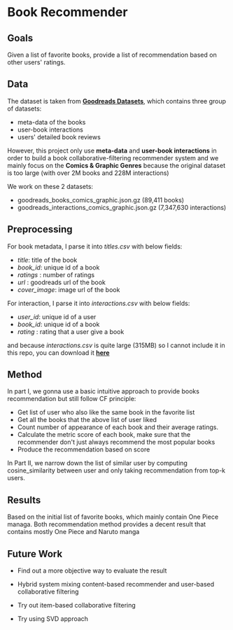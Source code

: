 # Book Recommender


## Goals

Given a list of favorite books, provide a list of recommendation based on other users' ratings.

## Data

The dataset is taken from __[Goodreads Datasets](https://sites.google.com/eng.ucsd.edu/ucsdbookgraph/home)__, which contains three group of datasets:
* meta-data of the books
* user-book interactions
* users' detailed book reviews

However, this project only use **meta-data** and **user-book interactions** in order to build a book collaborative-filtering recommender system and we mainly focus on the **Comics & Graphic Genres** because the original dataset is too large (with over 2M books and 228M interactions)

We work on these 2 datasets:
* goodreads_books_comics_graphic.json.gz (89,411 books)
* goodreads_interactions_comics_graphic.json.gz (7,347,630 interactions)

## Preprocessing

For book metadata, I parse it into *titles.csv* with below fields:
* *title*: title of the book
* *book_id*: unique id of a book
* *ratings* : number of ratings 
* *url* : goodreads url of the book
* *cover_image*: image url of the book

For interaction, I parse it into *interactions.csv* with below fields:
* *user_id*: unique id of a user
* *book_id*: unique id of a book
* *rating* : rating that a user give a book

and because *interactions.csv* is quite large (315MB) so I cannot include it in this repo, you can download it __[here](https://drive.google.com/file/d/1fey5xMQkP4k2bbPVpwn0DeQqx5CZpxZM/view?usp=sharing)__

## Method

In part I, we gonna use a basic intuitive approach to provide books recommendation but still follow CF principle:

* Get list of user who also like the same book in the favorite list
* Get all the books that the above list of user liked
* Count number of appearance of each book and their average ratings.
* Calculate the metric score of each book, make sure that the recommender don't just always recommend the most popular books
* Produce the recommendation based on score


In Part II, we narrow down the list of similar user by computing cosine_similarity between user and only taking recommendation from top-k users.

## Results

Based on the initial list of favorite books, which mainly contain One Piece managa. Both recommendation method provides a decent result that contains mostly One Piece and Naruto manga

## Future Work

* Find out a more objective way to evaluate the result

* Hybrid system mixing content-based recommender and user-based collaborative filtering

* Try out item-based collaborative filtering

* Try using SVD approach



